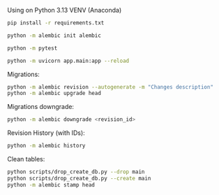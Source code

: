 Using on Python 3.13 VENV (Anaconda)

```zsh
pip install -r requirements.txt
```

```zsh
python -m alembic init alembic
```

```zsh
python -m pytest
```

```zsh
python -m uvicorn app.main:app --reload
```

Migrations:
```zsh
python -m alembic revision --autogenerate -m "Changes description"
python -m alembic upgrade head
```
Migrations downgrade:
```zsh
python -m alembic downgrade <revision_id>
```
Revision History (with IDs):
```zsh
python -m alembic history
```

Clean tables:
```zsh
python scripts/drop_create_db.py --drop main
python scripts/drop_create_db.py --create main
python -m alembic stamp head
```
